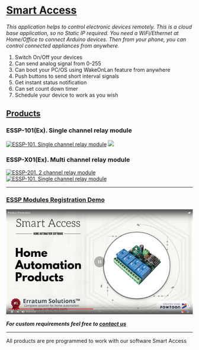 # [Smart Access](http://sa.erratums.com)
_This application helps to control electronic devices remotely. This is a cloud base application, so no Static IP required. You need a WiFi/Ethernet at Home/Office to connect Arduino devices. Then from your phone, you can control connected appliances from anywhere._

1. Switch On/Off your devices
2. Can send analog signal from 0-255
3. Can boot your PC/OS using WakeOnLan feature from anywhere
4. Push buttons to send short interval signals
5. Get instant status notification
6. Can set count down timer 
7. Schedule your device to work as you wish

## [Products](https://erratums.com/products.html)
### ESSP-101(Ex). Single channel relay module
[![ESSP-101. Single channel relay module](http://erratums.com/images/ESSP-01.jpg)](https://erratums.com/ocart2/index.php?route=product/product&product_id=50)     [![](http://erratums.com/images/ESSP-101-Ex.png)](https://erratums.com/ocart2/index.php?route=product/product&product_id=57)

### ESSP-X01(Ex). Multi channel relay module
[![ESSP-201. 2 channel relay module](http://erratums.com/images/main_2_ch.png)](https://erratums.com/ocart2/index.php?route=product/product&product_id=51)     [![ESSP-101. Single channel relay module](http://erratums.com/images/main_4_ch.png)](https://erratums.com/ocart2/index.php?route=product/product&product_id=54)    
***    
### [ESSP Modules Registration Demo](https://youtu.be/PCZDAoGRxY4) 
[![ESSP Modules Registration Demo](https://github.com/Erratums/ESP8266/blob/master/images/youtube-image.png)](https://youtu.be/PCZDAoGRxY4)

_**For custom requirements feel free to [contact us](http://erratums.com/contact.html)**_

***

All products are pre programmed to work with our software Smart Access
